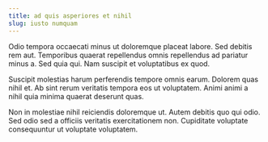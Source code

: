```yaml
---
title: ad quis asperiores et nihil
slug: iusto numquam
---
```


Odio tempora occaecati minus ut doloremque placeat labore. Sed debitis rem aut. Temporibus quaerat repellendus omnis repellendus ad pariatur minus a. Sed quia qui. Nam suscipit et voluptatibus ex quod.

Suscipit molestias harum perferendis tempore omnis earum. Dolorem quas nihil et. Ab sint rerum veritatis tempora eos ut voluptatem. Animi animi a nihil quia minima quaerat deserunt quas.

Non in molestiae nihil reiciendis doloremque ut. Autem debitis quo qui odio. Sed odio sed a officiis veritatis exercitationem non. Cupiditate voluptate consequuntur ut voluptate voluptatem.
